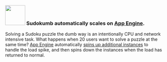 ### <a name="appengine"><img src="http://cloud.google.com/_static/images/cloud/products/logos/svg/appengine.svg" width=64> Sudokumb automatically scales on [App Engine](https://cloud.google.com/appengine/docs/flexible/dotnet/).</a>

Solving a Sudoku puzzle the dumb way is an intentionally CPU and network intensive task.
What happens when 20 users want to solve a puzzle at the same time?
[App Engine](https://cloud.google.com/appengine/docs/flexible/dotnet/)
automatically [spins up additional instances](https://cloud.google.com/appengine/docs/flexible/dotnet/an-overview-of-app-engine)
to handle the load spike, and then
spins down the instances when the load has returned to normal.

